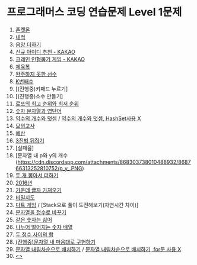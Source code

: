# **프로그래머스 코딩 연습문제 Level 1문제**

1. [폰켓몬<phonekemon>](https://cdn.discordapp.com/attachments/868303738010488932/868305127780536330/f5ae35db83bc0b0e.PNG)
2. [내적<Dotproduct>](https://cdn.discordapp.com/attachments/868303738010488932/868304696517992518/287dd07750bfba10.PNG)
3. [음양 더하기<PositiveNegativenumberPlus>](https://cdn.discordapp.com/attachments/868303738010488932/868304934431514664/6c9d0684e8a4fcf8.PNG)
4. [신규 아이디 추천<newIdRecommend> - KAKAO](https://cdn.discordapp.com/attachments/868303738010488932/868304819054587974/92f7702478a22630.PNG)
5. [크레인 인형뽑기 게임<kakaoCrane> - KAKAO](https://cdn.discordapp.com/attachments/868303738010488932/868305079160168448/c165b3c8fd2b1aff.PNG)
6. [체육복<GymClothes>](https://cdn.discordapp.com/attachments/868303738010488932/868305002031091782/c41cff05e2d7a5f6.PNG)
7. [완주하지 못한 선수<marathon>](https://cdn.discordapp.com/attachments/868303738010488932/868304884406030386/b8b56c0d8d7b96f4.PNG)
8. [K번째수<knum>](https://cdn.discordapp.com/attachments/868303738010488932/868303853047644170/K.PNG)
9. [(진행중)키패드 누르기<keyPad>]
10. [(진행중)소수 만들기<primeNumber>]
11. [로또의 최고 순위와 최저 순위<lottoMaxOrMin>](https://cdn.discordapp.com/attachments/868303738010488932/868460372674371594/af3fea0316a3f405.PNG)
12. [숫자 문자열과 영단어<intStringAndAlphabet>](https://cdn.discordapp.com/attachments/868303738010488932/868491814263480350/105c93a7db3b4190.PNG)
13. [약수의 개수와 덧셈<divisorCountAndPlus>](https://cdn.discordapp.com/attachments/868303738010488932/868654281702658048/f2392b612cd195d8.PNG)
 / [약수의 개수와 덧셈, HashSet사용 X<divisorCountAndPlus>](https://cdn.discordapp.com/attachments/868303738010488932/868656457564946482/x.PNG)
14. [모의고사<mockTest>](https://cdn.discordapp.com/attachments/868303738010488932/868675585617051668/444d61c5ac20540a.PNG)
15. [예산<budget>](https://cdn.discordapp.com/attachments/868303738010488932/868679020882055198/608e1bc41c907aea.PNG)
16. [3진법 뒤집기<ternaryReverse>](https://cdn.discordapp.com/attachments/868303738010488932/868728650491641926/3_.PNG)
17. [실패율<failureLate>]
18. [문자열 내 p와 y의 개수<stringPY>(https://cdn.discordapp.com/attachments/868303738010488932/868766313252810752/p_y_.PNG)
19. [두 개 뽑아서 더하기<intPlus>](https://cdn.discordapp.com/attachments/868303738010488932/869378671130075176/ac5b0a598873733a.PNG)
20. [2016년<year2016>](https://cdn.discordapp.com/attachments/868303738010488932/869405582031994971/2016.PNG)
21. [가운데 글자 가져오기<middleStringGet>](https://cdn.discordapp.com/attachments/868303738010488932/869410870768316487/5451548a4c0b7bd7.PNG)
22. [비밀지도<secretMap>](https://cdn.discordapp.com/attachments/868303738010488932/869459828295233546/b25d9eeff15f2e78.PNG)
23. [다트 게임<dartsGame>](https://cdn.discordapp.com/attachments/868303738010488932/869482365167218728/1_.PNG)
 / [Stack으로 풀이 도전해보기(자연시간 차이)]
24. [문자열을 정수로 바꾸기<pasreInt>](https://cdn.discordapp.com/attachments/868303738010488932/869465136421822494/6e8c3704b4e2d3b4.PNG)
25. [같은 숫자는 싫어<dontSameNum>](https://cdn.discordapp.com/attachments/868303738010488932/869747098327875634/b8b2a88f9569379c.PNG)
26. [나누어 떨어지는 숫자 배열<dividingNumArr>](https://cdn.discordapp.com/attachments/868303738010488932/869749278455767140/48623ec9e22f6be4.PNG)
27. [두 정수 사이의 합<betweenIntPlus>](https://cdn.discordapp.com/attachments/868303738010488932/869751597759090688/c17da3d9109c3958.PNG)
28. [(진행중)문자열 내 마음대로 구현하기<wishString>]()
29. [문자열 내림차순으로 배치하기<stringDesrot>](https://cdn.discordapp.com/attachments/868303738010488932/869769154230644787/for_O_.PNG)
 / [문자열 내림차순으로 배치하기, for문 사용 X](https://cdn.discordapp.com/attachments/868303738010488932/869769180042375188/for_x_.PNG)
30. [<>]() 